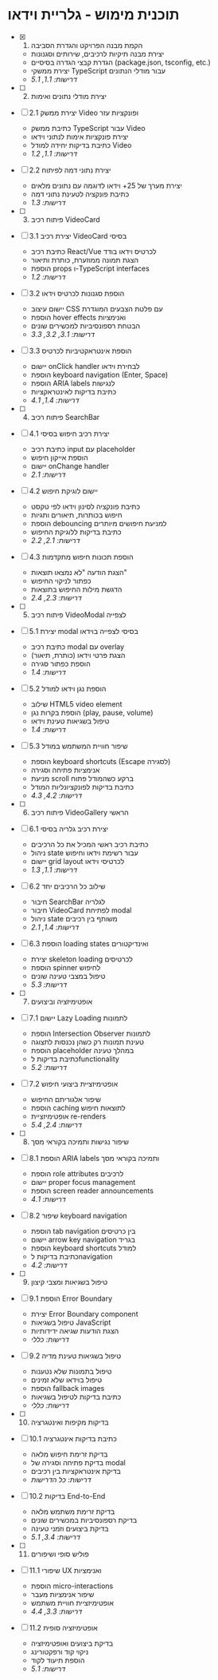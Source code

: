 # תוכנית מימוש - גלריית וידאו

- [x] 1. הקמת מבנה הפרויקט והגדרת הסביבה
  - יצירת מבנה תיקיות לרכיבים, שירותים וסגנונות
  - הגדרת קבצי הגדרה בסיסיים (package.json, tsconfig, etc.)
  - יצירת ממשקי TypeScript עבור מודלי הנתונים
  - _דרישות: 1.1, 5.1_

- [ ] 2. יצירת מודלי נתונים ואימות
- [ ] 2.1 יצירת ממשק Video ופונקציות עזר
  - כתיבת ממשק TypeScript עבור Video
  - יצירת פונקציות אימות לנתוני וידאו
  - כתיבת בדיקות יחידה למודל Video
  - _דרישות: 1.1, 1.2_

- [ ] 2.2 יצירת נתוני דמה לפיתוח
  - יצירת מערך של 25+ וידאו לדוגמה עם נתונים מלאים
  - כתיבת פונקציה לטעינת נתוני דמה
  - _דרישות: 1.3_

- [ ] 3. פיתוח רכיב VideoCard
- [ ] 3.1 יצירת רכיב VideoCard בסיסי
  - כתיבת רכיב React/Vue לכרטיס וידאו בודד
  - הצגת תמונה ממוזערת, כותרת ותיאור
  - הוספת props ו-TypeScript interfaces
  - _דרישות: 1.2_

- [ ] 3.2 הוספת סגנונות לכרטיס וידאו
  - יישום עיצוב CSS עם פלטת הצבעים המוגדרת
  - הוספת hover effects ואנימציות
  - הבטחת רספונסיביות למכשירים שונים
  - _דרישות: 3.1, 3.2, 3.3_

- [ ] 3.3 הוספת אינטראקטיביות לכרטיס
  - יישום onClick handler לבחירת וידאו
  - הוספת keyboard navigation (Enter, Space)
  - הוספת ARIA labels לנגישות
  - כתיבת בדיקות לאינטראקציות
  - _דרישות: 1.4, 4.1_

- [ ] 4. פיתוח רכיב SearchBar
- [ ] 4.1 יצירת רכיב חיפוש בסיסי
  - כתיבת רכיב input עם placeholder
  - הוספת אייקון חיפוש
  - יישום onChange handler
  - _דרישות: 2.1_

- [ ] 4.2 יישום לוגיקת חיפוש
  - כתיבת פונקציה לסינון וידאו לפי טקסט
  - חיפוש בכותרות, תיאורים ותגיות
  - הוספת debouncing למניעת חיפושים מיותרים
  - כתיבת בדיקות ללוגיקת החיפוש
  - _דרישות: 2.1, 2.2_

- [ ] 4.3 הוספת תכונות חיפוש מתקדמות
  - הצגת הודעה "לא נמצאו תוצאות"
  - כפתור לניקוי החיפוש
  - הדגשת מילות החיפוש בתוצאות
  - _דרישות: 2.3, 2.4_

- [ ] 5. פיתוח רכיב VideoModal לצפייה
- [ ] 5.1 יצירת modal בסיסי לצפייה בוידאו
  - כתיבת רכיב modal עם overlay
  - הצגת פרטי וידאו (כותרת, תיאור)
  - הוספת כפתור סגירה
  - _דרישות: 1.4_

- [ ] 5.2 הוספת נגן וידאו למודל
  - שילוב HTML5 video element
  - הוספת בקרות נגן (play, pause, volume)
  - טיפול בשגיאות טעינת וידאו
  - _דרישות: 1.4_

- [ ] 5.3 שיפור חוויית המשתמש במודל
  - הוספת keyboard shortcuts (Escape לסגירה)
  - אנימציות פתיחה וסגירה
  - מניעת scroll ברקע כשהמודל פתוח
  - כתיבת בדיקות לפונקציונליות המודל
  - _דרישות: 4.2, 4.3_

- [ ] 6. פיתוח רכיב VideoGallery הראשי
- [ ] 6.1 יצירת רכיב גלריה בסיסי
  - כתיבת רכיב ראשי המכיל את כל הרכיבים
  - ניהול state עבור רשימת וידאו וחיפוש
  - יישום grid layout לכרטיסי וידאו
  - _דרישות: 1.1, 1.3_

- [ ] 6.2 שילוב כל הרכיבים יחד
  - חיבור SearchBar לגלריה
  - חיבור VideoCard לפתיחת modal
  - ניהול state משותף בין רכיבים
  - _דרישות: 1.4, 2.1_

- [ ] 6.3 הוספת loading states ואינדיקטורים
  - יצירת skeleton loading לכרטיסים
  - הוספת spinner לחיפוש
  - טיפול במצבי טעינה שונים
  - _דרישות: 5.3_

- [ ] 7. אופטימיזציה וביצועים
- [ ] 7.1 יישום Lazy Loading לתמונות
  - הוספת Intersection Observer לתמונות
  - טעינת תמונות רק כשהן נכנסות לתצוגה
  - הוספת placeholder במהלך טעינה
  - כתיבת בדיקות לfunctionality
  - _דרישות: 5.2_

- [ ] 7.2 אופטימיזציית ביצועי חיפוש
  - שיפור אלגוריתם החיפוש
  - הוספת caching לתוצאות חיפוש
  - אופטימיזציית re-renders
  - _דרישות: 2.4, 5.4_

- [ ] 8. שיפור נגישות ותמיכה בקוראי מסך
- [ ] 8.1 הוספת ARIA labels ותמיכה בקוראי מסך
  - הוספת role attributes לרכיבים
  - יישום proper focus management
  - הוספת screen reader announcements
  - _דרישות: 4.1_

- [ ] 8.2 שיפור keyboard navigation
  - הוספת tab navigation בין כרטיסים
  - יישום arrow key navigation בגריד
  - הוספת keyboard shortcuts למודל
  - כתיבת בדיקות לnavigation
  - _דרישות: 4.2_

- [ ] 9. טיפול בשגיאות ומצבי קיצון
- [ ] 9.1 הוספת Error Boundary
  - יצירת Error Boundary component
  - טיפול בשגיאות JavaScript
  - הצגת הודעות שגיאה ידידותיות
  - _דרישות: כללי_

- [ ] 9.2 טיפול בשגיאות טעינת מדיה
  - טיפול בתמונות שלא נטענות
  - טיפול בוידאו שלא זמינים
  - הוספת fallback images
  - כתיבת בדיקות לטיפול בשגיאות
  - _דרישות: כללי_

- [ ] 10. בדיקות מקיפות ואינטגרציה
- [ ] 10.1 כתיבת בדיקות אינטגרציה
  - בדיקת זרימת חיפוש מלאה
  - בדיקת פתיחה וסגירה של modal
  - בדיקת אינטראקציות בין רכיבים
  - _דרישות: כל הדרישות_

- [ ] 10.2 בדיקות End-to-End
  - בדיקת זרימת משתמש מלאה
  - בדיקת רספונסיביות במכשירים שונים
  - בדיקת ביצועים וזמני טעינה
  - _דרישות: 3.4, 5.1_

- [ ] 11. פוליש סופי ושיפורים
- [ ] 11.1 שיפורי UX ואנימציות
  - הוספת micro-interactions
  - שיפור אנימציות מעבר
  - אופטימיזציית חוויית משתמש
  - _דרישות: 3.3, 4.4_

- [ ] 11.2 אופטימיזציה סופית
  - בדיקת ביצועים ואופטימיזציה
  - ניקוי קוד ורפקטורינג
  - הוספת תיעוד לקוד
  - _דרישות: 5.1_